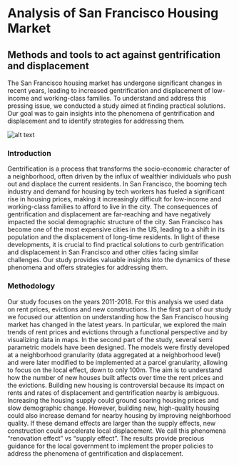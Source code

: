 # Analysis of San Francisco Housing Market
## Methods and tools to act against gentrification and displacement

The San Francisco housing market has undergone significant changes in recent years, leading to increased gentrification and displacement of low-income and working-class families. To understand and address this pressing issue, we conducted a study aimed at finding practical solutions. Our goal was to gain insights into the phenomena of gentrification and displacement and to identify strategies for addressing them.

![alt text](https://github.com/lopok908/SF-houses/blob/main/Visualization/Plot%20-%20Final/Neighborhoods.png)

### Introduction

Gentrification is a process that transforms the socio-economic character of a neighborhood, often driven by the influx of wealthier individuals who push out and displace the current residents. In San Francisco, the booming tech industry and demand for housing by tech workers has fueled a significant rise in housing prices, making it increasingly difficult for low-income and working-class families to afford to live in the city.
The consequences of gentrification and displacement are far-reaching and have negatively impacted the social demographic structure of the city. San Francisco has become one of the most expensive cities in the US, leading to a shift in its population and the displacement of long-time residents.
In light of these developments, it is crucial to find practical solutions to curb gentrification and displacement in San Francisco and other cities facing similar challenges. Our study provides valuable insights into the dynamics of these phenomena and offers strategies for addressing them.


### Methodology

Our study focuses on the years 2011-2018.
For this analysis we used data on rent prices, evictions and new constructions.
In the first part of our study we focused our attention on understanding how the San Francisco housing market has changed in the latest years. In particular, we explored the main trends of rent prices and evictions through a functional perspective and by visualizing data in maps.
In the second part of the study, several semi parametric models have been designed. The models were firstly developed at a neighborhood granularity (data aggregated at a neighborhood level) and were later modified to be implemented at a parcel granularity, allowing to focus on the local effect, down to only 100m. The aim is to understand how the number of new houses built affects over time the rent prices and the evictions.
Building new housing is controversial because its impact on rents and rates of displacement and gentrification nearby is ambiguous. Increasing the housing supply could ground soaring housing prices and slow demographic change. However, building new, high-quality housing could also increase demand for nearby housing by improving neighborhood quality. If these demand effects are larger than the supply effects, new construction could accelerate local displacement. We call this phenomena “renovation effect” vs “supply effect”. The results provide precious guidance for the local government to implement the proper policies to address the phenomena of gentrification and displacement.
